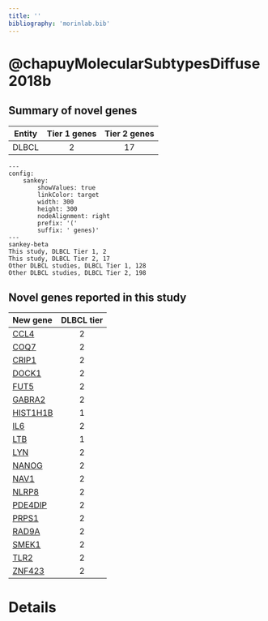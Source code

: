 ```yaml
---
title: ''
bibliography: 'morinlab.bib'
---
```


# @chapuyMolecularSubtypesDiffuse2018b
## Summary of novel genes

|Entity| Tier 1 genes| Tier 2 genes|
|:-:|:-:|:-:|
|DLBCL|2|17|
```mermaid
---
config:
    sankey:
        showValues: true
        linkColor: target
        width: 300
        height: 300
        nodeAlignment: right
        prefix: '('
        suffix: ' genes)'
---
sankey-beta
This study, DLBCL Tier 1, 2
This study, DLBCL Tier 2, 17
Other DLBCL studies, DLBCL Tier 1, 128
Other DLBCL studies, DLBCL Tier 2, 198
```


## Novel genes reported in this study

|New gene|DLBCL tier|
|:-|:-:|
|[CCL4](CCL4)|2 |
|[COQ7](COQ7)|2 |
|[CRIP1](CRIP1)|2 |
|[DOCK1](DOCK1)|2 |
|[FUT5](FUT5)|2 |
|[GABRA2](GABRA2)|2 |
|[HIST1H1B](HIST1H1B)|1 |
|[IL6](IL6)|2 |
|[LTB](LTB)|1 |
|[LYN](LYN)|2 |
|[NANOG](NANOG)|2 |
|[NAV1](NAV1)|2 |
|[NLRP8](NLRP8)|2 |
|[PDE4DIP](PDE4DIP)|2 |
|[PRPS1](PRPS1)|2 |
|[RAD9A](RAD9A)|2 |
|[SMEK1](SMEK1)|2 |
|[TLR2](TLR2)|2 |
|[ZNF423](ZNF423)|2 |

# Details

